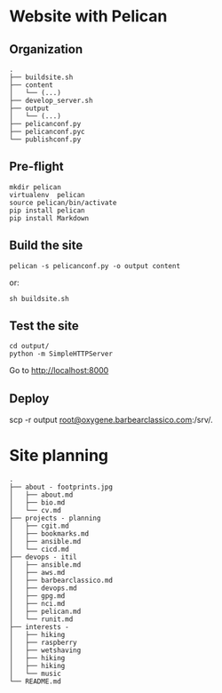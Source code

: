 # Website with Pelican

## Organization

    .
    ├── buildsite.sh
    ├── content
    │   └── (...)
    ├── develop_server.sh
    ├── output
    │   └── (...)
    ├── pelicanconf.py
    ├── pelicanconf.pyc
    └── publishconf.py



## Pre-flight

    mkdir pelican
    virtualenv  pelican
    source pelican/bin/activate
    pip install pelican
    pip install Markdown
    
## Build the site

    pelican -s pelicanconf.py -o output content

or:

    sh buildsite.sh


## Test the site

    cd output/
    python -m SimpleHTTPServer

Go to [http://localhost:8000](http://localhost:8000)

## Deploy

scp -r output root@oxygene.barbearclassico.com:/srv/.

# Site planning

    .
    ├── about - footprints.jpg
    │   ├── about.md
    │   ├── bio.md
    │   └── cv.md
    ├── projects - planning
    │   ├── cgit.md
    │   ├── bookmarks.md
    │   ├── ansible.md    
    │   └── cicd.md
    ├── devops - itil
    │   ├── ansible.md
    │   ├── aws.md
    │   ├── barbearclassico.md
    │   ├── devops.md
    │   ├── gpg.md
    │   ├── nci.md
    │   ├── pelican.md
    │   └── runit.md
    ├── interests - 
    │   ├── hiking
    │   ├── raspberry
    │   ├── wetshaving
    │   ├── hiking
    │   ├── hiking
    │   └── music
    └── README.md

